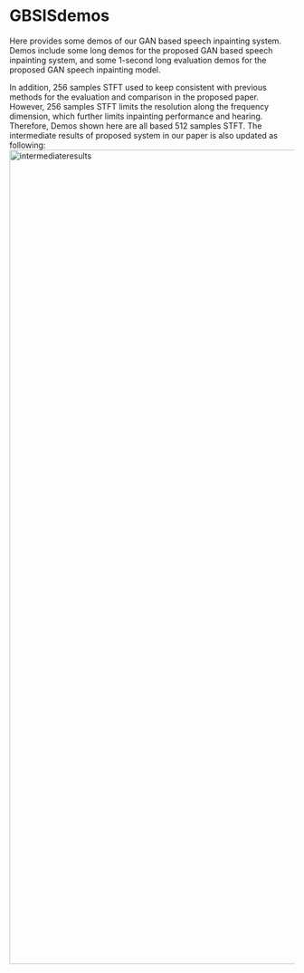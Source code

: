 # GBSISdemos
Here provides some demos of our GAN based speech inpainting system. Demos include some long demos for the proposed GAN based speech inpainting system, and some 1-second long evaluation demos for the proposed GAN speech inpainting model.

In addition, 256 samples STFT used to keep consistent with previous methods for the evaluation and comparison in the proposed paper. However, 256 samples STFT limits the resolution along the frequency dimension, which further limits inpainting performance and hearing. Therefore, Demos shown here are all based 512 samples STFT. The intermediate results of proposed system in our paper is also updated as following:
<img width="1438" alt="intermediateresults" src="https://user-images.githubusercontent.com/70113757/161493421-081e65f5-5a73-4c0c-a1f8-102ae0fa1276.png">
